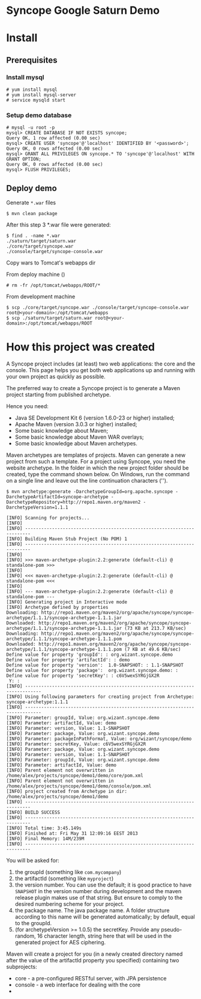 Syncope Google Saturn Demo
===============

# Install #

## Prerequisites ##

### Install mysql ###

    # yum install mysql
    # yum install mysql-server
    # service mysqld start 
    
### Setup demo database ###

    # mysql -u root -p
    mysql> CREATE DATABASE IF NOT EXISTS syncope;
    Query OK, 1 row affected (0.00 sec)
    mysql> CREATE USER 'syncope'@'localhost' IDENTIFIED BY '<password>';
    Query OK, 0 rows affected (0.00 sec)
    mysql> GRANT ALL PRIVILEGES ON syncope.* TO 'syncope'@'localhost' WITH GRANT OPTION;
    Query OK, 0 rows affected (0.00 sec)
    mysql> FLUSH PRIVILEGES;

## Deploy demo ##

Generate `*.war` files

    $ mvn clean package
    
After this step 3 *.war file were generated:

    $ find . -name *.war
    ./saturn/target/saturn.war
    ./core/target/syncope.war
    ./console/target/syncope-console.war

Copy wars to Tomcat's webapps dir

From deploy machine  (<your-domain>)

    # rm -fr /opt/tomcat/webapps/ROOT/*

From development machine

    $ scp ./core/target/syncope.war ./console/target/syncope-console.war root@<your-domain>:/opt/tomcat/webapps
    $ scp ./saturn/target/saturn.war root@<your-domain>:/opt/tomcat/webapps/ROOT

# How this project was created #

A Syncope project includes (at least) two web applications: the core and the console. This page helps you get both web applications up and running with your own project as quickly as possible.


The preferred way to create a Syncope project is to generate a Maven project starting from published archetype.

Hence you need:

* Java SE Development Kit 6 (version 1.6.0-23 or higher) installed;
* Apache Maven (version 3.0.3 or higher) installed;
* Some basic knowledge about Maven;
* Some basic knowledge about Maven WAR overlays;
* Some basic knowledge about Maven archetypes.
 

Maven archetypes are templates of projects. Maven can generate a new project from such a template. For a project using Syncope, you need the website archetype. In the folder in which the new project folder should be created, type the command shown below. On Windows, run the command on a single line and leave out the line continuation characters ('\').


    $ mvn archetype:generate -DarchetypeGroupId=org.apache.syncope -DarchetypeArtifactId=syncope-archetype -DarchetypeRepository=http://repo1.maven.org/maven2 -DarchetypeVersion=1.1.1
    
    [INFO] Scanning for projects...
    [INFO]                                                                         
    [INFO] ------------------------------------------------------------------------
    [INFO] Building Maven Stub Project (No POM) 1
    [INFO] ------------------------------------------------------------------------
    [INFO] 
    [INFO] >>> maven-archetype-plugin:2.2:generate (default-cli) @ standalone-pom >>>
    [INFO] 
    [INFO] <<< maven-archetype-plugin:2.2:generate (default-cli) @ standalone-pom <<<
    [INFO] 
    [INFO] --- maven-archetype-plugin:2.2:generate (default-cli) @ standalone-pom ---
    [INFO] Generating project in Interactive mode
    [INFO] Archetype defined by properties
    Downloading: http://repo1.maven.org/maven2/org/apache/syncope/syncope-archetype/1.1.1/syncope-archetype-1.1.1.jar
    Downloaded: http://repo1.maven.org/maven2/org/apache/syncope/syncope-archetype/1.1.1/syncope-archetype-1.1.1.jar (73 KB at 213.7 KB/sec)
    Downloading: http://repo1.maven.org/maven2/org/apache/syncope/syncope-archetype/1.1.1/syncope-archetype-1.1.1.pom
    Downloaded: http://repo1.maven.org/maven2/org/apache/syncope/syncope-archetype/1.1.1/syncope-archetype-1.1.1.pom (7 KB at 49.6 KB/sec)
    Define value for property 'groupId': : org.wizant.syncope.demo
    Define value for property 'artifactId': : demo
    Define value for property 'version':  1.0-SNAPSHOT: : 1.1-SNAPSHOT
    Define value for property 'package':  org.wizant.syncope.demo: : 
    Define value for property 'secretKey': : c6V5wexSYRGjGX2R
     Y: : 
    [INFO] ----------------------------------------------------------------------------
    [INFO] Using following parameters for creating project from Archetype: syncope-archetype:1.1.1
    [INFO] ----------------------------------------------------------------------------
    [INFO] Parameter: groupId, Value: org.wizant.syncope.demo
    [INFO] Parameter: artifactId, Value: demo
    [INFO] Parameter: version, Value: 1.1-SNAPSHOT
    [INFO] Parameter: package, Value: org.wizant.syncope.demo
    [INFO] Parameter: packageInPathFormat, Value: org/wizant/syncope/demo
    [INFO] Parameter: secretKey, Value: c6V5wexSYRGjGX2R
    [INFO] Parameter: package, Value: org.wizant.syncope.demo
    [INFO] Parameter: version, Value: 1.1-SNAPSHOT
    [INFO] Parameter: groupId, Value: org.wizant.syncope.demo
    [INFO] Parameter: artifactId, Value: demo
    [INFO] Parent element not overwritten in /home/alex/projects/syncope/demo1/demo/core/pom.xml
    [INFO] Parent element not overwritten in /home/alex/projects/syncope/demo1/demo/console/pom.xml
    [INFO] project created from Archetype in dir: /home/alex/projects/syncope/demo1/demo
    [INFO] ------------------------------------------------------------------------
    [INFO] BUILD SUCCESS
    [INFO] ------------------------------------------------------------------------
    [INFO] Total time: 3:45.149s
    [INFO] Finished at: Fri May 31 12:09:16 EEST 2013
    [INFO] Final Memory: 14M/239M
    [INFO] ------------------------------------------------------------------------
    
You will be asked for:

1. the groupId (something like `com.mycompany`)
1. the artifactId (something like `myproject`)
1. the version number. You can use the default; it is good practice to have `SNAPSHOT` in the version number during development and the maven release plugin makes use of that string. But ensure to comply to the desired numbering scheme for your project.
1. the package name. The java package name. A folder structure according to this name will be generated automatically; by default, equal to the groupId. 
1. (for archetypeVersion >= 1.0.5) the secretKey. Provide any pseudo-random, 16 character length, string here that will be used in the generated project for AES ciphering.

Maven will create a project for you (in a newly created directory named after the value of the artifactId property you specified) containing two subprojects:

* core - a pre-configured RESTful server, with JPA persistence
* console - a web interface for dealing with the core
* 


